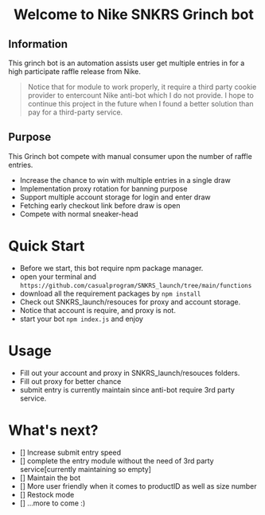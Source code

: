 <h1 align="center">
Welcome to Nike SNKRS Grinch bot
</h1>

## Information
This grinch bot is an automation assists user get multiple entries in for a high participate raffle release from Nike.
> Notice that for module to work properly, it require a third party cookie provider to entercount Nike anti-bot which I do not provide.
> I hope to continue this project in the future when I found a better solution than pay for a third-party service.

## Purpose
This Grinch bot compete with manual consumer upon the number of raffle entries.
  - Increase the chance to win with multiple entries in a single draw
  - Implementation proxy rotation for banning purpose
  - Support multiple account storage for login and enter draw
  - Fetching early checkout link before draw is open
  - Compete with normal sneaker-head

# Quick Start
  - Before we start, this bot require npm package manager.
  - open your terminal and `https://github.com/casualprogram/SNKRS_launch/tree/main/functions`
  - download all the requirement packages by `npm install`
  - Check out SNKRS_launch/resouces for proxy and account storage.
  - Notice that account is require, and proxy is not.
  - start your bot `npm index.js` and enjoy

# Usage
  - Fill out your account and proxy in SNKRS_launch/resouces folders.
  - Fill out proxy for better chance
  - submit entry is currently maintain since anti-bot require 3rd party service.

# What's next? 
  - [] Increase submit entry speed
  - [] complete the entry module without the need of 3rd party service[currently maintaining so empty]
  - [] Maintain the bot
  - [] More user friendly when it comes to productID as well as size number
  - [] Restock mode
  - [] ...more to come :)
